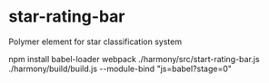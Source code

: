 # star-rating-bar
Polymer element for star classification system

npm install babel-loader
webpack ./harmony/src/start-rating-bar.js ./harmony/build/build.js --module-bind "js=babel?stage=0"
